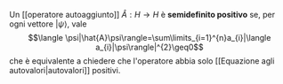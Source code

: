 Un [[operatore autoaggiunto]] $\hat{A}:H \rightarrow H$ è **semidefinito positivo** se, per ogni vettore $|\psi\rangle$, vale
$$\langle \psi|\hat{A}\psi\rangle=\sum\limits_{i=1}^{n}a_{i}|\langle a_{i}|\psi\rangle|^{2}\geq0$$
che è equivalente a chiedere che l'operatore abbia solo [[Equazione agli autovalori|autovalori]] positivi.